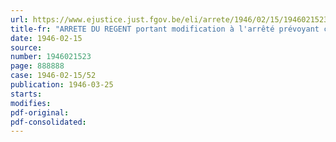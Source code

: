 ```yaml
---
url: https://www.ejustice.just.fgov.be/eli/arrete/1946/02/15/1946021523/justel
title-fr: "ARRETE DU REGENT portant modification à l'arrêté prévoyant certaines mesures en faveur des jeunes gens dont les études moyennes ont été interrompues par les circonstances de guerre"
date: 1946-02-15
source:
number: 1946021523
page: 888888
case: 1946-02-15/52
publication: 1946-03-25
starts:
modifies:
pdf-original:
pdf-consolidated:
---
```


